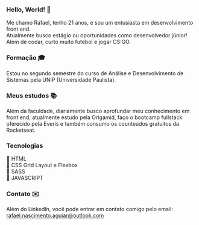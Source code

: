 ### Hello, World! 👋

Me chamo Rafael, tenho 21 anos, e sou um entusiasta em desenvolvimento front end. </br>
Atualmente busco estágio ou oportunidades como desenvolvedor júnior! </br>
Alem de codar, curto muito futebol e jogar CS:GO.

### Formação :mortar_board:
Estou no segundo semestre do curso de Análise e Desenvolvimento de Sistemas pela UNIP (Universidade Paulista).


### Meus estudos :books:

Além da faculdade, diariamente busco aprofundar meu conhecimento em front end, atualmente estudo pela Origamid, faço o bootcamp fullstack oferecido pela Everis e também consumo os counteúdos gratuitos da Rocketseat.

### Tecnologias 

:small_blue_diamond: HTML</br>
:small_blue_diamond: CSS Grid Layout e Flexbox </br>
:small_blue_diamond: SASS </br>
:small_blue_diamond: JAVASCRIPT </br>

### Contato :envelope:
Além do LinkedIn, você pode entrar em contato comigo pelo email: 
rafael.nascimento.aguiar@outlook.com
